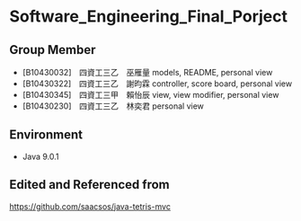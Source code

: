 # Software_Engineering_Final_Porject
## Group Member
* [B10430032]　四資工三乙　巫雁量 models, README, personal view
* [B10430322]　四資工三乙　謝昀霖 controller, score board, personal view
* [B10430345]　四資工三甲　賴怡辰 view, view modifier, personal view
* [B10430230]　四資工三乙　林奕君 personal view
## Environment
* Java 9.0.1
## Edited and Referenced from
https://github.com/saacsos/java-tetris-mvc
